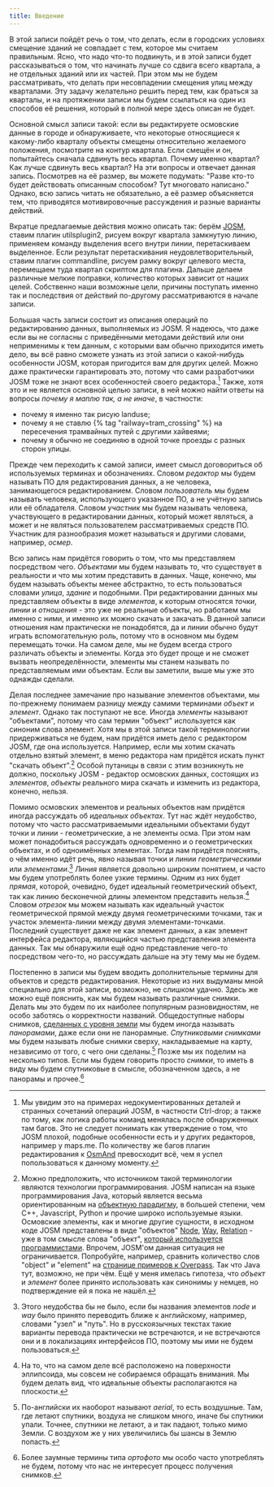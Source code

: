 ```yaml
---
title: Введение
---
```


В этой записи пойдёт речь о том, что делать, если в городских условиях смещение зданий не совпадает с тем, которое мы считаем правильным. Ясно, что надо что-то подвинуть, и в этой записи будет рассказываться о том, что начинать лучше со сдвига всего квартала, а не отдельных зданий или их частей. При этом мы не будем рассматривать, что делать при несовпадении смещения улиц между кварталами. Эту задачу желательно решить перед тем, как браться за кварталы, и на протяжении записи мы будем ссылаться на один из способов её решения, который в полной мере здесь описан не будет.

Основной смысл записи такой: если вы редактируете осмовские данные в городе и обнаруживаете, что некоторые относящиеся к какому-либо кварталу объекты смещены относительно желаемого положения, посмотрите на контур квартала. Если смещён и он, попытайтесь сначала сдвинуть весь квартал. Почему именно квартал? Как лучше сдвинуть весь квартал? На эти вопросы и отвечает данная запись. Посмотрев на её размер, вы можете подумать: "Разве кто-то будет действовать описанным способом? Тут многовато написано." Однако, всю запись читать не обязательно, а её размер объясняется тем, что приводятся мотивировочные рассуждения и разные варианты действий.

Вкратце предлагаемые действия можно описать так: берём [JOSM](https://wiki.openstreetmap.org/wiki/RU:JOSM), ставим плагин utilsplugin2, рисуем вокруг квартала замкнутую линию, применяем команду выделения всего внутри линии, перетаскиваем выделенное. Если результат перетаскивания неудовлетворительный, ставим плагин commandline, рисуем рамку вокруг целевого места, перемещаем туда квартал скриптом для плагина. Дальше делаем различные мелкие поправки, количество которых зависит от наших целей. Собственно наши возможные цели, причины поступать именно так и последствия от действий по-другому рассматриваются в начале записи.

Большая часть записи состоит из описания операций по редактированию данных, выполняемых из JOSM. Я надеюсь, что даже если вы не согласны с приведёнными методами действий или они неприменимы к тем данным, с которыми вам обычно приходится иметь дело, вы всё равно сможете узнать из этой записи о какой-нибудь особенности JOSM, которая пригодится вам для других целей. Можно даже практически гарантировать это, потому что сами разработчики JOSM тоже не знают всех особенностей своего редактора.[^1-undoc] Также, хотя это и не является основной целью записи, в ней можно найти ответы на вопросы *почему я маплю так, а не иначе*, в частности:
- почему я именно так рисую landuse;
- почему я не ставлю {% tag "railway=tram_crossing" %} на пересечения трамвайных путей с другими хайвеями;
- почему я обычно не соединяю в одной точке проезды с разных сторон улицы.

[^1-undoc]: Мы увидим это на примерах недокументированных деталей и странных сочетаний операций JOSM, в частности Ctrl-drop; а также по тому, как логика работы команд менялась после обнаруженных там багов. Это не следует понимать как утверждение о том, что JOSM плохой, подобные особенности есть и у других редакторов, например у maps.me. По количеству же багов плагин редактирования к [OsmAnd](https://wiki.openstreetmap.org/wiki/RU:OsmAnd) превосходит всё, чем я успел попользоваться к данному моменту.

Прежде чем переходить к самой записи, имеет смысл договориться об используемых терминах и обозначениях. Словом *редактор* мы будем называть ПО для редактирования данных, а не человека, занимающегося редактированием. Словом *пользователь* мы будем называть человека, использующего указанное ПО, а не учётную запись или её обладателя. Словом *участник* мы будем называть человека, участвующего в редактировании данных, который может являться, а может и не являться пользователем рассматриваемых средств ПО. Участник для разнообразия может называться и другими словами, например, *осмер*.

Всю запись нам придётся говорить о том, что мы представляем посредством чего. *Объектами* мы будем называть то, что существует в реальности и что мы хотим представить в данных. Чаще, конечно, мы будем называть объекты менее абстрактно, то есть пользоваться словами *улица*, *здание* и подобными. При редактировании данных мы представляем объекты в виде *элементов*, к которым относятся *точки*, *линии* и *отношения* - это уже не реальные объекты, но работаем мы именно с ними, и именно их можно скачать и закачать. В данной записи отношения нам практически не понадобятся, да и линии обычно будут играть вспомогательную роль, потому что в основном мы будем перемещать точки. На самом деле, мы не будем всегда строго различать объекты и элементы. Когда это будет проще и не сможет вызвать неопределённости, элементы мы станем называть по представляемым ими объектам. Если вы заметили, выше мы уже это однажды сделали.

Делая последнее замечание про называние элементов объектами, мы по-прежнему понимаем разницу между самими терминами *объект* и *элемент*. Однако так поступают не все. Иногда *элементы* называют "объектами", потому что сам термин "объект" используется как синоним слова элемент. Хотя мы в этой записи такой терминологии придерживаться не будем, нам придётся иметь дело с редактором JOSM, где она используется. Например, если мы хотим скачать отдельно взятый элемент, в меню редактора нам придётся искать пункт "скачать объект".[^1-object] Особой путаницы в связи с этим возникнуть не должно, поскольку JOSM - редактор осмовских данных, состоящих из *элементов*, *объекты* реального мира скачать и изменить из редактора, конечно, нельзя.

[^1-object]: Можно предположить, что источником такой терминологии являются технологии программирования. JOSM написан на языке программирования Java, который является весьма ориентированным на [объектную парадигму](https://ru.wikipedia.org/wiki/Объектно-ориентированное_программирование), в большей степени, чем C++, Javascript, Python и прочие широко используемые языки. Осмовские элементы, как и многие другие сущности, в исходном коде JOSM представлены в виде "объектов" [Node](https://github.com/JOSM/josm/blob/master/src/org/openstreetmap/josm/data/osm/Node.java), [Way](https://github.com/JOSM/josm/blob/master/src/org/openstreetmap/josm/data/osm/Way.java), [Relation](https://github.com/JOSM/josm/blob/master/src/org/openstreetmap/josm/data/osm/Relation.java) - уже в том смысле слова "объект", [который используется программистами](https://ru.wikipedia.org/wiki/Объект_(программирование)). Впрочем, JOSM'ом данная ситуация не ограничивается. Попробуйте, например, сравнить количество слов "object" и "element" на [странице примеров к Overpass](https://wiki.openstreetmap.org/wiki/Overpass_API/Overpass_API_by_Example). Так что Java тут, возможно, не при чём. Ещё у меня имелась гипотеза, что *объект* и *элемент* более принято использовать как синонимы у немцев, но подтверждение ей я пока не нашёл.

Помимо осмовских элементов и реальных объектов нам придётся иногда рассуждать об *идеальных объектах*. Тут нас ждёт неудобство, потому что часто рассматриваемыми идеальными объектами будут точки и линии - геометрические, а не элементы осма. При этом нам может понадобиться рассуждать одновременно и о геометрических объектах, и об одноимённых элементах. Тогда нам придётся пояснять, о чём именно идёт речь, явно называя точки и линии *геометрическими* или *элементами*.[^1-nodeway] *Линия* является довольно широким понятием, и часто мы будем употреблять более узкие термины. Одним из них будет *прямая*, которой, очевидно, будет идеальный геометрический объект, так как линию бесконечной длины элементом представить нельзя.[^1-ellipse] Словом *отрезок* мы можем называть как идеальный участок геометрической прямой между двумя геометрическими точками, так и участок элемента-линии между двумя элементами-точками. Последний существует даже не как элемент данных, а как элемент интерфейса редактора, являющийся частью представления элемента данных. Так мы обнаружили ещё одно представление чего-то посредством чего-то, но рассуждать дальше на эту тему мы не будем.

[^1-nodeway]: Этого неудобства бы не было, если бы названия элементов *node* и *way* было принято переводить ближе к английскому, например, словами "узел" и "путь". Но в русскоязычных текстах такие варианты перевода практически не встречаются, и не встречаются они и в локализациях интерфейсов ПО, поэтому мы ими не будем пользоваться.

[^1-ellipse]: На то, что на самом деле всё расположено на поверхности эллипсоида, мы совсем не собираемся обращать внимания. Мы будем делать вид, что идеальные объекты располагаются на плоскости.

Постепенно в записи мы будем вводить дополнительные термины для объектов и средств редактирования. Некоторые из них выдуманы мной специально для этой записи, возможно, не слишком удачно. Здесь же можно ещё пояснить, как мы будем называть различные снимки. Делать мы это будем по их наиболее популярным разновидностям, не особо заботясь о корректности названий. Общедоступные наборы снимков, [сделанных с уровня земли](https://wiki.openstreetmap.org/wiki/Street-level_imagery_services) мы будем иногда называть *панорамами*, даже если они не панорамные. *Спутниковыми снимками* мы будем называть любые снимки сверху, накладываемые на карту, независимо от того, с чего они сделаны.[^1-aerial] Позже мы их поделим на несколько типов. Если мы будем говорить просто *снимки*, то иметь в виду мы будем спутниковые в смысле, обозначенном здесь, а не панорамы и прочее.[^1-ortho]

[^1-aerial]: По-английски их наоборот называют *aerial*, то есть воздушные. Там, где летают спутники, воздуха не слишком много, иначе бы спутники упали. Точнее, спутники не летают, а и так падают, только мимо Земли. С воздухом же у них увеличились бы шансы в Землю попасть.

[^1-ortho]: Более заумные термины типа *ортофото* мы особо часто употреблять не будем, потому что нас не интересует процесс получения снимков.
